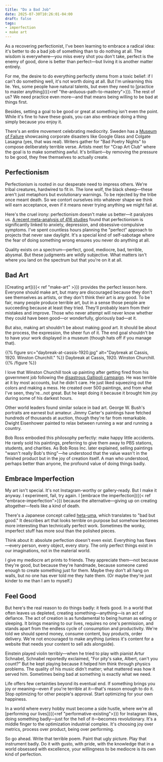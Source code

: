 ```yaml
---
title: "Do a Bad Job"
date: 2025-07-30T10:26:01-04:00
draft: false
tags:
- imperfection
- make art
---
```


As a recovering perfectionist, I've been learning to embrace a radical idea:
it's better to do a bad job of something than to do nothing at all. The wisdom
is everywhere—you miss every shot you don't take, perfect is the enemy of good,
done is better than perfect—but living it is another matter entirely.

For me, the desire to do everything perfectly stems from a toxic belief: if I
can't do something well, it's not worth doing at all. But I'm unlearning this
lie. Yes, some people have natural talents, but even they need to [practice to
master anything]({{<ref "the-arduous-path-to-mastery">}}). The rest of us? We
need practice even more—and that means being willing to be bad at things first.

Besides, setting a goal to be good or great at something isn't even the point.
While it's fine to have these goals, you can also embrace doing a thing simply
because you enjoy it.

There's an entire movement celebrating mediocrity. Sweden has a [Museum of
Failure](https://museumoffailure.com/) showcasing corporate disasters like
Google Glass and Colgate Lasagna (yes, that was real). Writers gather for "Bad
Poetry Nights" to compose deliberately terrible verse. Artists meet for "Crap
Art Club" where the goal is to make something awful. It's brilliant—by removing
the pressure to be good, they free themselves to actually create.

## Perfectionism

Perfectionism is rooted in our desperate need to impress others. We're tribal
creatures, hardwired to fit in. The lone wolf, the black sheep—these aren't just
metaphors but evolutionary warnings. To be rejected by the tribe once meant
death. So we contort ourselves into whatever shape we think will earn
acceptance, even if it means never trying anything we might fail at.

Here's the cruel irony: perfectionism doesn't make us better—it paralyzes us. [A
recent meta-analysis of 416
studies](https://www.tandfonline.com/doi/full/10.1080/16506073.2023.2277121)
found that perfectionism is significantly linked to anxiety, depression, and
obsessive-compulsive symptoms. I've spent countless hours planning the "perfect"
approach to projects that never saw daylight. It's a special kind of
self-sabotage where the fear of doing something wrong ensures you never do
anything at all.

Quality exists on a spectrum—perfect, good, mediocre, bad, terrible, abysmal.
But these judgments are wildly subjective. What matters isn't where you land on
the spectrum but that you're on it at all.

## Bad Art

[Creating art]({{< ref "make-art" >}}) provides the perfect lesson here.
Everyone should make art, but many are discouraged because they don't see
themselves as artists, or they don't think their art is any good. To be fair,
many people produce terrible art, but in a sense those people are succeeding
because at least they tried. They'll probably learn from their mistakes and
improve. Those who never attempt will never know whether they could have been
good—or wonderfully, gloriously bad—at it.

But also, making art shouldn't be about making _good_ art. It should be about
the process, the expression, the sheer fun of it. The end goal shouldn't be to
have your work displayed in a museum (though hats off if you manage that).

{{% figure
    src="daybreak-at-cassis-1920.jpg"
    alt="Daybreak at Cassis, 1920. Winston Churchill."
    %}}
Daybreak at Cassis, 1920. Winston Churchill.
{{% /figure %}}

I love that Winston Churchill took up painting after getting fired from his
government job following the [disastrous Gallipoli
campaign](https://en.wikipedia.org/wiki/Winston_Churchill_as_a_painter). He was
terrible at it by most accounts, but he didn't care. He just liked squeezing out
the colors and making a mess. He created over 500 paintings, and from what I've
seen, they're...not great. But he kept doing it because it brought him joy
during some of his darkest hours.

Other world leaders found similar solace in bad art. George W. Bush's portraits
are earnest but amateur. Jimmy Carter's paintings have fetched hundreds of
thousands at auction, though they're far from remarkable. Dwight Eisenhower
painted to relax between running a war and running a country.

Bob Ross embodied this philosophy perfectly: make happy little accidents. He
rarely sold his paintings, preferring to give them away to PBS stations,
students, and charities. As Bob Ross Inc. later explained, selling paintings
"wasn't really Bob's thing"—he understood that the value wasn't in the finished
product but in the joy of creation itself. A man who understood, perhaps better
than anyone, the profound value of doing things badly.

## Embrace Imperfection

My art isn't special. It's not Instagram-worthy or gallery-ready. But I make it
anyway. I experiment, fail, try again. I [embrace the imperfection]({{< ref
"embrace-imperfection">}}) because the alternative—giving up on creating
altogether—feels like a kind of death.

There's a Japanese concept called
[heta-uma](https://en.wikipedia.org/wiki/Heta-uma), which translates to "bad but
good." It describes art that looks terrible on purpose but somehow becomes more
interesting than technically perfect work. Sometimes the wonky, imperfect stuff
has more soul than the polished pieces.

Think about it: absolute perfection doesn't even exist. Everything has
flaws—every person, every object, every story. The only perfect things exist in
our imaginations, not in the material world.

I give my mediocre art prints to friends. They appreciate them—not because
they're good, but because they're handmade, because someone cared enough to
create something just for them. Maybe they don't all hang on walls, but no one
has ever told me they hate them. (Or maybe they're just kinder to me than I am
to myself.)

## Feel Good

But here's the real reason to do things badly: it feels good. In a world that
often leaves us depleted, creating something—anything—is an act of defiance. The
act of creation is as fundamental to being human as eating or sleeping. It
brings meaning to our lives, requires no one's permission, and stands apart from
the endless cycle of consumption and productivity. We're told we should spend
money, consume content, buy products, order delivery. We're not encouraged to
make anything (unless it's content for a website that needs your content to sell
ads alongside).

Einstein played violin terribly—when he tried to play with pianist Artur
Schnabel, Schnabel reportedly exclaimed, "For pity's sake, Albert, can't you
count?" But he kept playing because it helped him think through physics
problems. The quality of his music didn't matter; what mattered was how it
served him. Sometimes being bad at something is exactly what we need.

Life offers few certainties beyond its eventual end. If something brings you joy
or meaning—even if you're terrible at it—that's reason enough to do it. Stop
optimizing for other people's approval. Start optimizing for your own happiness.

In a world where every hobby must become a side hustle, where we're all
[performing our lives]({{<ref "performative-existing">}}) for Instagram likes,
doing something badly—just for the hell of it—becomes revolutionary. It's a
middle finger to the optimization industrial complex. It's choosing joy over
metrics, process over product, being over performing.

So go ahead. Write that terrible poem. Paint that ugly picture. Play that
instrument badly. Do it with gusto, with pride, with the knowledge that in a
world obsessed with excellence, your willingness to be mediocre is its own kind
of perfection.
